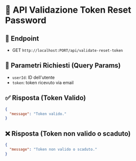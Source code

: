 # 📄 API Validazione Token Reset Password

## 📍 Endpoint

- GET `http://localhost:PORT/api/validate-reset-token`

## 🔐 Parametri Richiesti (Query Params)

- `userId`: ID dell'utente
- `token`: token ricevuto via email

## ✅ Risposta (Token Valido)

```json
{
  "message": "Token valido."
}
```

## ❌ Risposta (Token non valido o scaduto)

```json
{
  "message": "Token non valido o scaduto."
}
```
